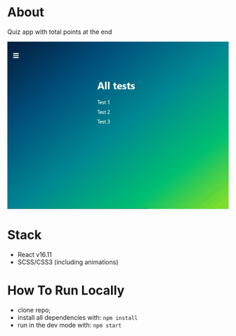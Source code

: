 # About
Quiz app with total points at the end

![](https://github.com/Ayukio/quiz-app/blob/master/quiz.gif)

# Stack
* React v16.11
* SCSS/CSS3 (including animations)

# How To Run Locally
* clone repo;
* install all dependencies with:
 ` npm install `
* run in the dev mode with:
` npm start `

